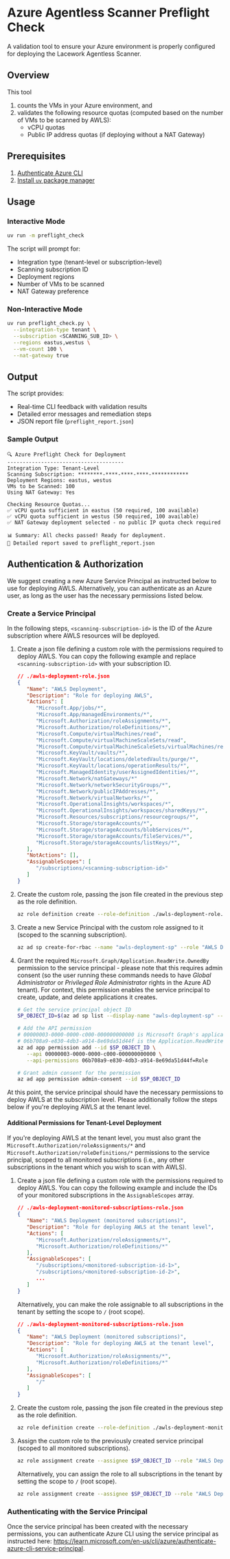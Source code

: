 # Azure Agentless Scanner Preflight Check

A validation tool to ensure your Azure environment is properly configured for deploying the Lacework Agentless Scanner.

## Overview

This tool
1. counts the VMs in your Azure environment, and 
2. validates the following resource quotas (computed based on the number of VMs to be scanned by AWLS):
   - vCPU quotas
   - Public IP address quotas (if deploying without a NAT Gateway)

## Prerequisites
1. [Authenticate Azure CLI](#authentication--authorization)
1. [Install `uv` package manager](https://docs.astral.sh/uv/getting-started/installation/)

## Usage

### Interactive Mode

```bash
uv run -m preflight_check
```

The script will prompt for:
- Integration type (tenant-level or subscription-level)
- Scanning subscription ID
- Deployment regions
- Number of VMs to be scanned
- NAT Gateway preference

### Non-Interactive Mode

```bash
uv run preflight_check.py \
  --integration-type tenant \
  --subscription <SCANNING_SUB_ID> \
  --regions eastus,westus \
  --vm-count 100 \
  --nat-gateway true
```

## Output

The script provides:
- Real-time CLI feedback with validation results
- Detailed error messages and remediation steps
- JSON report file (`preflight_report.json`)

### Sample Output

```
🔍 Azure Preflight Check for Deployment
--------------------------------------
Integration Type: Tenant-Level
Scanning Subscription: ********-****-****-****-************
Deployment Regions: eastus, westus
VMs to be Scanned: 100
Using NAT Gateway: Yes

Checking Resource Quotas...
✅ vCPU quota sufficient in eastus (50 required, 100 available)
✅ vCPU quota sufficient in westus (50 required, 100 available)
✅ NAT Gateway deployment selected - no public IP quota check required

📊 Summary: All checks passed! Ready for deployment.
💾 Detailed report saved to preflight_report.json
```

## Authentication & Authorization

We suggest creating a new Azure Service Principal as instructed below to use for deploying AWLS. Alternatively, you can authenticate as an Azure user, as long as the user has the necessary permissions listed below.

### Create a Service Principal
In the following steps, `<scanning-subscription-id>` is the ID of the Azure subscription where AWLS resources will be deployed.

1. Create a json file defining a custom role with the permissions required to deploy AWLS. You can copy the following example and replace `<scanning-subscription-id>` with your subscription ID.
   ```json
   // ./awls-deployment-role.json
   {
      "Name": "AWLS Deployment",
      "Description": "Role for deploying AWLS",
      "Actions": [
         "Microsoft.App/jobs/*",
         "Microsoft.App/managedEnvironments/*",
         "Microsoft.Authorization/roleAssignments/*",
         "Microsoft.Authorization/roleDefinitions/*",
         "Microsoft.Compute/virtualMachines/read",
         "Microsoft.Compute/virtualMachineScaleSets/read",
         "Microsoft.Compute/virtualMachineScaleSets/virtualMachines/read",
         "Microsoft.KeyVault/vaults/*",
         "Microsoft.KeyVault/locations/deletedVaults/purge/*",
         "Microsoft.KeyVault/locations/operationResults/*",
         "Microsoft.ManagedIdentity/userAssignedIdentities/*",
         "Microsoft.Network/natGateways/*"
         "Microsoft.Network/networkSecurityGroups/*",
         "Microsoft.Network/publicIPAddresses/*",
         "Microsoft.Network/virtualNetworks/*",
         "Microsoft.OperationalInsights/workspaces/*",
         "Microsoft.OperationalInsights/workspaces/sharedKeys/*",
         "Microsoft.Resources/subscriptions/resourcegroups/*",
         "Microsoft.Storage/storageAccounts/*",
         "Microsoft.Storage/storageAccounts/blobServices/*",
         "Microsoft.Storage/storageAccounts/fileServices/*",
         "Microsoft.Storage/storageAccounts/listKeys/*",
      ],
      "NotActions": [],
      "AssignableScopes": [
         "/subscriptions/<scanning-subscription-id>"
      ]
   }
   ```

2. Create the custom role, passing the json file created in the previous step as the role definition.
   ```bash
   az role definition create --role-definition ./awls-deployment-role.json
   ```

3. Create a new Service Principal with the custom role assigned to it (scoped to the scanning subscription).
   ```bash
   az ad sp create-for-rbac --name "awls-deployment-sp" --role "AWLS Deployment" --scopes /subscriptions/<scanning-subscription-id>
   ```

4. Grant the required `Microsoft.Graph/Application.ReadWrite.OwnedBy` permission to the service principal - please note that this requires admin consent (so the user running these commands needs to have _Global Administrator_ or _Privileged Role Administrator_ rights in the Azure AD tenant). For context, this permission enables the service principal to create, update, and delete applications it creates.
   ```bash
   # Get the service principal object ID
   SP_OBJECT_ID=$(az ad sp list --display-name "awls-deployment-sp" --query '[0].id' -o tsv)

   # Add the API permission
   # 00000003-0000-0000-c000-000000000000 is Microsoft Graph's application ID
   # 06b708a9-e830-4db3-a914-8e69da51d44f is the Application.ReadWrite.OwnedBy permission ID
   az ad app permission add --id $SP_OBJECT_ID \
      --api 00000003-0000-0000-c000-000000000000 \
      --api-permissions 06b708a9-e830-4db3-a914-8e69da51d44f=Role

   # Grant admin consent for the permission
   az ad app permission admin-consent --id $SP_OBJECT_ID
   ```

At this point, the service principal should have the necessary permissions to deploy AWLS at the subscription level. Please additionally follow the steps below if you're deploying AWLS at the tenant level.

#### Additional Permissions for Tenant-Level Deployment
If you're deploying AWLS at the tenant level, you must also grant the `Microsoft.Authorization/roleAssignments/*` and `Microsoft.Authorization/roleDefinitions/*` permissions to the service principal, scoped to all monitored subscriptions (i.e., any other subscriptions in the tenant which you wish to scan with AWLS).
1. Create a json file defining a custom role with the permissions required to deploy AWLS. You can copy the following example and include the IDs of your monitored subscriptions in the `AssignableScopes` array.
   ```json
   // ./awls-deployment-monitored-subscriptions-role.json
   {
      "Name": "AWLS Deployment (monitored subscriptions)",
      "Description": "Role for deploying AWLS at the tenant level",
      "Actions": [
         "Microsoft.Authorization/roleAssignments/*",
         "Microsoft.Authorization/roleDefinitions/*"
      ],
      "AssignableScopes": [
         "/subscriptions/<monitored-subscription-id-1>",
         "/subscriptions/<monitored-subscription-id-2>",
         ...
      ]
   }
   ```
   Alternatively, you can make the role assignable to all subscriptions in the tenant by setting the scope to `/` (root scope).
   ```json
   // ./awls-deployment-monitored-subscriptions-role.json
   {
      "Name": "AWLS Deployment (monitored subscriptions)",
      "Description": "Role for deploying AWLS at the tenant level",
      "Actions": [
         "Microsoft.Authorization/roleAssignments/*",
         "Microsoft.Authorization/roleDefinitions/*"
      ],
      "AssignableScopes": [
         "/"
      ]
   }  
   ```

2. Create the custom role, passing the json file created in the previous step as the role definition.
   ```bash
   az role definition create --role-definition ./awls-deployment-monitored-subscriptions-role.json
   ```

3. Assign the custom role to the previously created service principal (scoped to all monitored subscriptions).
   ```bash
   az role assignment create --assignee $SP_OBJECT_ID --role "AWLS Deployment (monitored subscriptions)" --scope /subscriptions/<monitored-subscription-id-1> /subscriptions/<monitored-subscription-id-2> ...
   ```
   Alternatively, you can assign the role to all subscriptions in the tenant by setting the scope to `/` (root scope).
   ```bash
   az role assignment create --assignee $SP_OBJECT_ID --role "AWLS Deployment (monitored subscriptions)" --scope /
   ```

### Authenticating with the Service Principal

Once the service principal has been created with the necessary permissions, you can authenticate Azure CLI using the service principal as instructed here: https://learn.microsoft.com/en-us/cli/azure/authenticate-azure-cli-service-principal.

